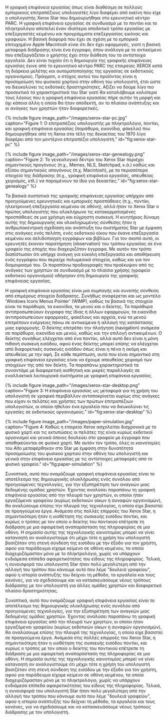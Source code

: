 Η γραφική επιφάνεια εργασίας όπως είναι διαθέσιμη σε πολλούς εμπορικούς
επιτραπέζιους υπολογιστές λίγο διαφέρει από εκείνη που είχε ο
υπολογιστής Xerox Star που δημιουργήθηκε στο ερευνητικό κέντρο PARC. Η
γραφική επιφάνεια εργασίας σε συνδυασμό με το ποντίκι και το
πληκτρολόγιο αποτελεί έναν ιδιαίτερα αποδοτικό τρόπο εργασίας με
επεξεργαστές κειμένου και προγράμματα επεξεργασίας εικόνας και γραφικών.
Η βασική διαφορά που έχει σε σχέση με το εμπορικά επιτυχημένο Apple
Macintosh είναι ότι δεν έχει εφαρμογές, γιατί η βασική μεταφορά
διάδρασης είναι ένα έγγραφο, όπου ανάλογα με το αντικείμενο που
επεξεργάζεται ο χρήστης έχει στην διάθεση του τα αντίστοιχα εργαλεία.
Δεν είναι τυχαίο ότι η δημιουργία της γραφικής επιφάνειας εργασίας έγινε
από το ερευνητικό κέντρο PARC της εταιρείας XEROX κατά τη διάρκεια
μελέτης και αυτοματοποίησης της εργασίας σε εκδοτικούς οργανισμούς.
Πράγματι, ο στόχος αυτού του προϊόντος είναι η προσομοίωση του φυσικού
χαρτιού στην οθόνη του υπολογιστή, έτσι ώστε να διευκολύνει τις
εκδοτικές δραστηριότητες. Αξίζει να δούμε λίγο πιο προσεκτικά τα
χαρακτηριστικά του Star γιατί θα καταλάβουμε καλύτερα τους λόγους που η
γραφική επιφάνεια εργασίας πήρε αυτήν τη μορφή και όχι κάποια άλλη η
οποία θα ήταν αποδεκτή, αν το πλαίσιο ανάπτυξης και οι ανάγκες των
χρηστών ήταν διαφορετικές.

{% include figure image_path="/images/xerox-star-pc.jpg" caption="Figure 1: Ο επιτραπέζιος υπολογιστής με πληκτρολόγιο, ποντίκι, και γραφική επιφάνεια εργασίας (παράθυρα, εικονίδια, φάκελοι) που δημιουργήθηκε από τη Xerox στα τέλη της δεκαετίας του 1970 λίγο διαφέρει από τον μοντέρνο επιτραπέζιο υπολογιστή." id="fig:xerox-star-pc" %}

{% include figure image_path="/images/xerox-star-genealogy.png" caption="Figure 2: Το γενεαλογικό δέντρο του Xerox Star περιέχει σημαντικούς προγόνους (π.χ., Memex, NLS, Sketchpad, κ.ά.) καθώς και εξίσου σημαντικούς απογόνους (π.χ. Macintosh), με τα περισσότερα στοιχεία της διάδρασης (π.χ., γραφική επιφάνεια εργασίας, απευθείας χειρισμός, κτλ.) να παραμένουν τα ίδια για δεκαετίες." id="fig:xerox-star-genealogy" %}

Τα βασικά συστατικά της γραφικής επιφάνειας εργασίας υπήρχαν από
προηγούμενες ερευνητικές και εμπορικές προσπάθειες (π.χ., ποντίκι,
ηλεκτρονική επεξεργασία κειμένου σε οθόνη), αλλά ήταν το Xerox Star ο
πρώτος υπολογιστής που ολοκλήρωνε τις κατακερματισμένες προσπάθειες σε
μια χρήσιμη και εύχρηστη συσκευή. Η κινητήριος δύναμη αυτής της
δημιουργικής και ολοκληρωμένης σύνθεσης ήταν η ανθρωποκεντρική σχεδίαση
και ανάπτυξη του συστήματος Star με έμφαση στις ανάγκες ενός πελάτη,
ενός εκδοτικού οίκου που έκανε επεξεργασία κειμένου και σελιδοποίηση
εγγράφων και βιβλίων. Για τον σκοπό αυτό, οι ερευνητές έκαναν παρατήρηση
(observation) του τρόπου εργασίας σε ένα γραφείο της εποχής που
διαχειριζόταν έγγραφα. Με αυτόν τον τρόπο διαπίστωσαν ότι υπήρχε ανάγκη
για εύκολη επεξεργασία και αποθήκευση ενός εγγράφου που περιείχε
πολυμεσικά στοιχεία, καθώς και για τον διαμοιρασμό του. Οι παραπάνω
προδιαγραφές που προέκυψαν από τις ανάγκες των χρηστών σε συνδυασμό με
το πλαίσιο χρήσης (γραφείο εκδοτικού οργανισμού) οδήγησαν στη δημιουργία
της γραφικής επιφάνειας εργασίας.

Η γραφική επιφάνεια εργασίας είναι μια συμπαγής και συνεπής σύνθεση από
επιμέρους στοιχεία διάδρασης. Συνήθως αναφέρεται και ως μοντέλο 'Windows
Icons Menus Pointer' (WIMP), καθώς τα βασικά της στοιχεία είναι τα
παράθυρα, τα εικονίδια, τα μενού και ο δείκτης. Τα παράθυρα
αντιπροσωπεύουν έγγραφα της ίδιας ή άλλων εφαρμογών, τα εικονίδια
αντιπροσωπεύουν εφαρμογές, φακέλους και αρχεία, ενώ τα μενού επιτρέπουν
ενέργειες πάνω σε αντικείμενα ή αλλαγή της κατάστασης μιας εφαρμογής. Ο
δείκτης επιτρέπει την πλοήγηση (navigation) ανάμεσα σε παράθυρα,
εικονίδια και μενού, καθώς και την επιλογή αντικειμένων. Ο δείκτης
συνήθως ελέγχεται από ένα ποντίκι, αλλά αυτό δεν είναι η μόνη πιθανή
συσκευή εισόδου, αφού ένας δείκτης μπορεί επίσης να ελέγχεται από
διαφορετικές συσκευές εισόδου όπως είναι η πένα ή ακόμη και απευθείας με
την αφή. Σε κάθε περίπτωση, αυτό που είναι σημαντικό στη γραφική
επιφάνεια εργασίας είναι να έχουμε απευθείας χειρισμό των στοιχείων της
από τον δείκτη. Τα παραπάνω χαρακτηριστικά τα συναντάμε με διαφορετική
αισθητική και μικρές παραλλαγές σε εναλλακτικά λειτουργικά συστήματα με
γραφική επιφάνεια εργασίας.

{% include figure image_path="/images/xerox-star-desktop.png" caption="Figure 3: Η επιφάνεια εργασίας ως μεταφορά για τη χρήση του υπολογιστή σε γραφικό περιβάλλον ανταποκρίνεται κυρίως στις ανάγκες που είχαν οι πελάτες και χρήστες των πρώτων επιτραπέζιων υπολογιστών, οι οποίοι ήθελαν ένα εργαλείο που να διευκολύνει τις εργασίες σε εκδοτικούς οργανισμούς." id="fig:xerox-star-desktop" %}

{% include figure image_path="/images/paper-simulation.jpg" caption="Figure 4: Καθώς η εταιρεία Xerox ασχολείται διαχρονικά με το φυσικό χαρτί και τις εκτυπώσεις οι πελάτες της είναι κυρίως εκδοτικοί οργανισμοί και γενικά όποιος δουλεύει στο γραφείο με έγγραφα που αποθηκεύονται σε φυσικό χαρτί. Με αυτόν τον τρόπο, όλες οι καινοτομίες του Alto μεταφέρθηκαν στο Star με έμφαση στην δυνατότητα προσομοίωσης του φυσικού χαρτιού στην οθόνη του υπολογιστή και γενικά στην επιφάνεια εργασίας με τις αντίστοιχες μεταφορές από το φυσικό γραφείο." id="fig:paper-simulation" %}

Συνοπτικά, αυτό που ονομάζουμε γραφική επιφάνεια εργασίας είναι το
αποτέλεσμα της δημιουργικής ολοκλήρωσης ενός συνόλου από προηγούμενες
τεχνολογίες, για την εξυπηρέτηση των αναγκών μιας δεδομένης ομάδας
χρηστών. Έχοντας αναλύσει παραπάνω τη γραφική επιφάνεια εργασίας από την
πλευρά των χρηστών, οι οποίοι ήταν εργαζόμενοι γραφείου (κυρίως
εκδοτικών οίκων ή συναφών οργανισμών), θα αναλύσουμε επίσης την πλευρά
της τεχνολογίας, η οποία είχε βασιστεί σε προηγούμενα έργα. Ανάμεσα στις
πολλές επιρροές του Xerox Star, η σημαντικότερη ήταν η υιοθέτηση της
συσκευής εισόδου ποντίκι, και κυρίως ο τρόπος με τον οποίο ο δείκτης του
ποντικιού επέτρεπε τη διάδραση με μια αφαιρετική αναπαράσταση της
πληροφορίας σε μια οθόνη. Η σημασία αυτής της τεχνολογικής καινοτομίας
μπορεί να γίνει κατανοητή αν αναλογιστούμε ότι μέχρι τότε η χρήση του
υπολογιστή βασιζόταν στη στενή σύνδεση της εισόδου με την έξοδο για τον
χρήστη, αφού για παράδειγμα είχαμε κείμενο σε οθόνη κειμένου, τα οποία
διαχειριζόμασταν μόνο με το πληκτρολόγιο, χωρίς να υπάρχουν ενδιάμεσα
επίπεδα αφαιρετικότητας του είδους της πληροφορίας. Τελικά, η συνεισφορά
του υπολογιστή Star ήταν πολύ μεγαλύτερη από την αλλαγή του τρόπου που
κάνουμε αυτό που λέμε "δουλειά γραφείου", αφού η ιστορία ανάπτυξής του
δείχνει τη μέθοδο, τα εργαλεία και τους κανόνες, για να σχεδιάσουμε και
να κατασκευάσουμε νέους τρόπους διάδρασης με τον υπολογιστή για άλλες
ομάδες χρηστών και διαφορετικό πλαίσιο δραστηριότητας.

Συνοπτικά, αυτό που ονομάζουμε γραφική επιφάνεια εργασίας είναι το
αποτέλεσμα της δημιουργικής ολοκλήρωσης ενός συνόλου από προηγούμενες
τεχνολογίες, για την εξυπηρέτηση των αναγκών μιας δεδομένης ομάδας
χρηστών. Έχοντας αναλύσει παραπάνω τη γραφική επιφάνεια εργασίας από την
πλευρά των χρηστών, οι οποίοι ήταν εργαζόμενοι γραφείου (κυρίως
εκδοτικών οίκων ή συναφών οργανισμών), θα αναλύσουμε επίσης την πλευρά
της τεχνολογίας, η οποία είχε βασιστεί σε προηγούμενα έργα. Ανάμεσα στις
πολλές επιρροές του Xerox Star, η σημαντικότερη ήταν η υιοθέτηση της
συσκευής εισόδου ποντίκι, και κυρίως ο τρόπος με τον οποίο ο δείκτης του
ποντικιού επέτρεπε τη διάδραση με μια αφαιρετική αναπαράσταση της
πληροφορίας σε μια οθόνη. Η σημασία αυτής της τεχνολογικής καινοτομίας
μπορεί να γίνει κατανοητή αν αναλογιστούμε ότι μέχρι τότε η χρήση του
υπολογιστή βασιζόταν στη στενή σύνδεση της εισόδου με την έξοδο για τον
χρήστη, αφού για παράδειγμα είχαμε κείμενο σε οθόνη κειμένου, τα οποία
διαχειριζόμασταν μόνο με το πληκτρολόγιο, χωρίς να υπάρχουν ενδιάμεσα
επίπεδα αφαιρετικότητας του είδους της πληροφορίας. Τελικά, η συνεισφορά
του υπολογιστή Star ήταν πολύ μεγαλύτερη από την αλλαγή του τρόπου που
κάνουμε αυτό που λέμε "δουλειά γραφείου", αφού η ιστορία ανάπτυξής του
δείχνει τη μέθοδο, τα εργαλεία και τους κανόνες, για να σχεδιάσουμε και
να κατασκευάσουμε νέους τρόπους διάδρασης με τον υπολογιστή.
